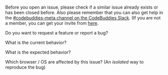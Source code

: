Before you open an issue, please check if a similar issue already exists or has been closed before. Also please remember that you can also get help in the [#codebuddies-meta channel on the CodeBuddies Slack](https://codebuddiesmeet.slack.com/messages/codebuddies-meta/). (If you are not a member, you can get your invite from [here](http://codebuddiesmeet.herokuapp.com/).

Do you want to request a feature or report a bug?

What is the current behavior?

What is the expected behavior?

Which browser / OS are affected by this issue? (An *isolated* way to reproduce the bug)
